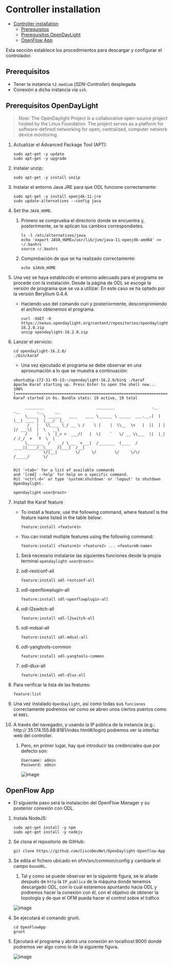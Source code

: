 # Controller installation

- [Controller installation](#controller-installation)
  - [Prerequisitos](#prerequisitos)
  - [Prerequisitos OpenDayLight](#prerequisitos-opendaylight)
  - [OpenFlow App](#openflow-app)

Esta sección establece los procedimientos para descargar y configurar el controlador.

## Prerequisitos

- Tener la instancia `t2.medium` (*SDN-Controller*) desplegada
- Conexión a dicha instancia vía `ssh`.

## Prerequisitos OpenDayLight

> *Note:* The OpenDaylight Project is a collaborative open-source project hosted by the Linux Foundation. The project serves as a platform for software-defined networking for open, centralized, computer network device monitoring.

1. Actualizar el Advanced Package Tool (APT):

    ```console
    sudo apt-get -y update
    sudo apt-get -y upgrade
    ```

2. Instalar unzip:

    ```console
    sudo apt-get -y install unzip
    ```

3. Instalar el entorno Java JRE para que ODL funcione correctamente:

    ```console
    sudo apt-get -y install openjdk-11-jre
    sudo update-alternatives --config java
    ```

4. Set the `JAVA_HOME`.

   1. Primero se comprueba el directorio donde se encuentra y, posterirmente, se le aplican los cambios correspondietes.

        ```console
        ls -l /etc/alternatives/java
        echo 'export JAVA_HOME=/usr/lib/jvm/java-11-openjdk-amd64' >> ~/.bashrc
        source ~/.bashrc
        ```

   2. Comprobación de que se ha realizado correctamente:

        ```console
        echo $JAVA_HOME
        ```

5. Una vez se haya establecido el entorno adecuado para el programa se procede con la instalación. Desde la página de ODL se escoge la versión de programa que se va a utilizar. En este caso se ha optado por la versión Beryllium 0.4.4.

   - Haciendo uso del comando curl y posteriormente, descomprimiendo el archivo obtenemos el programa.

      ```console
      curl -XGET -O https://nexus.opendaylight.org/content/repositories/opendaylight.release/org/opendaylight/integration/opendaylight/16.2.0/opendaylight-16.2.0.zip
      unzip opendaylight-16.2.0.zip
      ```

6. Lanzar el servicio:

    ```console
    cd opendaylight-16.2.0/
    ./bin/karaf
    ```

    - Una vez ejecutado el programa se debe observar en una aproxumación a lo que se muestra a continuación:

     ```console
     ubuntu@ip-172-31-95-13:~/opendaylight-16.2.0/bin$ ./karaf
     Apache Karaf starting up. Press Enter to open the shell now...
     100% [========================================================================]
     Karaf started in 0s. Bundle stats: 19 active, 19 total

          ________                       ________                .__  .__       .__     __
          \_____  \ ______   ____   ____ \______ \ _____  ___.__.|  | |__| ____ |  |___/  |_
           /   |   \\____ \_/ __ \ /    \ |    |  \\__  \<   |  ||  | |  |/ ___\|  |  \   __\
          /    |    \  |_> >  ___/|   |  \|    `   \/ __ \\___  ||  |_|  / /_/  >   Y  \  |
          \_______  /   __/ \___  >___|  /_______  (____  / ____||____/__\___  /|___|  /__|
                  \/|__|        \/     \/        \/     \/\/            /_____/      \/


     Hit '<tab>' for a list of available commands
     and '[cmd] --help' for help on a specific command.
     Hit '<ctrl-d>' or type 'system:shutdown' or 'logout' to shutdown OpenDaylight.

     opendaylight-user@root> 
     ```

7. Install the Karaf feature

     - To install a feature, use the following command, where feature1 is the feature name listed in the table below:

          ```console
          feature:install <feature1>
          ```

     - You can install multiple features using the following command:

          ```console
          feature:install <feature1> <feature2> ... <featureN-name>
          ```

   1. Será necesario instalarse las siguientes funciones desde la propia terminal `opendaylight-user@root>`:

   2. odl-restconf-all

        ```console
        feature:install odl-restconf-all
        ```

   3. odl-openflowplugin-all

        ```console
        feature:install odl-openflowplugin-all
        ```

   4. odl-l2switch-all

        ```console
        feature:install odl-l2switch-all
        ```

   5. odl-mdsal-all

        ```console
        feature:install odl-mdsal-all
        ```

   6. odl-yangtools-common

        ```console
        feature:install odl-yangtools-common
        ```

   7. odl-dlux-all

        ```console
        feature:install odl-dlux-all
        ```

8. Para verificar la lista de las features:

    ```console
    feature:list
    ```

9.  Una vez instalado `OpenDaylight`, así como todas sus `funciones` correctamente podremos ver como se abren unos ciertos puertos como el `8081`.

10. A través del navegador, y usando la IP pública de la instancia (e.g.: http:// 35.174.155.88:8181/index.html#/login) podremos ver la interfaz web del controller.
    1. Pero, en primer lugar, hay que introducir las credenciales que por defecto son:

          ```console
          Username: admin
          Password: admin
          ```

          ![image](https://user-images.githubusercontent.com/98832318/192136488-7e166ea5-fba4-42c7-a765-0332f6d96499.png)

## OpenFlow App

- El siguiente paso será la instalación del OpenFlow Manager y su posterior conexión con ODL.

1. Instala NodeJS:

     ```console
     sudo apt-get install -y npm
     sudo apt-get install -y nodejs
     ```

2. Se clona el repositorio de GitHub:

     ```console
     git clone https://github.com/CiscoDevNet/OpenDaylight-Openflow-App
     ```

3. Se edita el fichero ubicado en ofm/src/common/config y cambiarle el campo `baseURL`. 
   1. Tal y como se puede observar en la siguiente figura, se le añade  después de `http` la `IP_publica` de la máquina donde tenemos descargado ODL, con lo cual estaremos apuntando hacia ODL y podremos hacer la conexión con él, con el objetivo de obtener la topología y de que el OFM pueda hacer el control sobre el tráfico

     ![image](https://user-images.githubusercontent.com/98832318/192136644-6594b676-d92a-4856-8df8-870812f2ccde.png)

4. Se ejecutará el comando grunt.

     ```console
     cd OpenFlowApp
     grunt
     ```

5. Ejecutará el programa y abrirá una conexión en localhost:9000 donde podremos ver algo como lo de la siguiente figura.

     ![image](https://user-images.githubusercontent.com/98832318/192136666-20fab8e6-651a-4d88-b4d8-2cfd1fe458e8.png)
